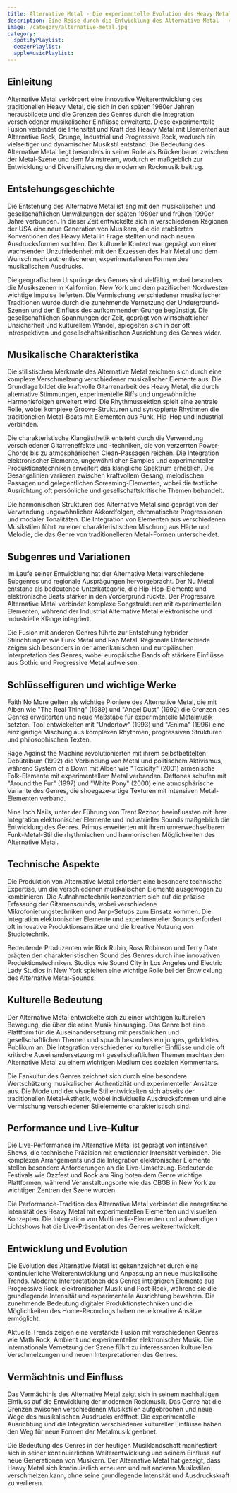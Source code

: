 ```yaml
---
title: Alternative Metal - Die experimentelle Evolution des Heavy Metal
description: Eine Reise durch die Entwicklung des Alternative Metal - Von seinen experimentellen Wurzeln bis zur modernen Interpretation
image: /category/alternative-metal.jpg
category:
  spotifyPlaylist: 
  deezerPlaylist: 
  appleMusicPlaylist: 
---
```


## Einleitung

Alternative Metal verkörpert eine innovative Weiterentwicklung des traditionellen Heavy Metal, die sich in den späten 1980er Jahren herausbildete und die Grenzen des Genres durch die Integration verschiedener musikalischer Einflüsse erweiterte. Diese experimentelle Fusion verbindet die Intensität und Kraft des Heavy Metal mit Elementen aus Alternative Rock, Grunge, Industrial und Progressive Rock, wodurch ein vielseitiger und dynamischer Musikstil entstand. Die Bedeutung des Alternative Metal liegt besonders in seiner Rolle als Brückenbauer zwischen der Metal-Szene und dem Mainstream, wodurch er maßgeblich zur Entwicklung und Diversifizierung der modernen Rockmusik beitrug.

## Entstehungsgeschichte

Die Entstehung des Alternative Metal ist eng mit den musikalischen und gesellschaftlichen Umwälzungen der späten 1980er und frühen 1990er Jahre verbunden. In dieser Zeit entwickelte sich in verschiedenen Regionen der USA eine neue Generation von Musikern, die die etablierten Konventionen des Heavy Metal in Frage stellten und nach neuen Ausdrucksformen suchten. Der kulturelle Kontext war geprägt von einer wachsenden Unzufriedenheit mit den Exzessen des Hair Metal und dem Wunsch nach authentischeren, experimentelleren Formen des musikalischen Ausdrucks.

Die geografischen Ursprünge des Genres sind vielfältig, wobei besonders die Musikszenen in Kalifornien, New York und dem pazifischen Nordwesten wichtige Impulse lieferten. Die Vermischung verschiedener musikalischer Traditionen wurde durch die zunehmende Vernetzung der Underground-Szenen und den Einfluss des aufkommenden Grunge begünstigt. Die gesellschaftlichen Spannungen der Zeit, geprägt von wirtschaftlicher Unsicherheit und kulturellem Wandel, spiegelten sich in der oft introspektiven und gesellschaftskritischen Ausrichtung des Genres wider.

## Musikalische Charakteristika

Die stilistischen Merkmale des Alternative Metal zeichnen sich durch eine komplexe Verschmelzung verschiedener musikalischer Elemente aus. Die Grundlage bildet die kraftvolle Gitarrenarbeit des Heavy Metal, die durch alternative Stimmungen, experimentelle Riffs und ungewöhnliche Harmoniefolgen erweitert wird. Die Rhythmussektion spielt eine zentrale Rolle, wobei komplexe Groove-Strukturen und synkopierte Rhythmen die traditionellen Metal-Beats mit Elementen aus Funk, Hip-Hop und Industrial verbinden.

Die charakteristische Klangästhetik entsteht durch die Verwendung verschiedener Gitarreneffekte und -techniken, die von verzerrten Power-Chords bis zu atmosphärischen Clean-Passagen reichen. Die Integration elektronischer Elemente, ungewöhnlicher Samples und experimenteller Produktionstechniken erweitert das klangliche Spektrum erheblich. Die Gesangslinien variieren zwischen kraftvollem Gesang, melodischen Passagen und gelegentlichen Screaming-Elementen, wobei die textliche Ausrichtung oft persönliche und gesellschaftskritische Themen behandelt.

Die harmonischen Strukturen des Alternative Metal sind geprägt von der Verwendung ungewöhnlicher Akkordfolgen, chromatischer Progressionen und modaler Tonalitäten. Die Integration von Elementen aus verschiedenen Musikstilen führt zu einer charakteristischen Mischung aus Härte und Melodie, die das Genre von traditionelleren Metal-Formen unterscheidet.

## Subgenres und Variationen

Im Laufe seiner Entwicklung hat der Alternative Metal verschiedene Subgenres und regionale Ausprägungen hervorgebracht. Der Nu Metal entstand als bedeutende Unterkategorie, die Hip-Hop-Elemente und elektronische Beats stärker in den Vordergrund rückte. Der Progressive Alternative Metal verbindet komplexe Songstrukturen mit experimentellen Elementen, während der Industrial Alternative Metal elektronische und industrielle Klänge integriert.

Die Fusion mit anderen Genres führte zur Entstehung hybrider Stilrichtungen wie Funk Metal und Rap Metal. Regionale Unterschiede zeigen sich besonders in der amerikanischen und europäischen Interpretation des Genres, wobei europäische Bands oft stärkere Einflüsse aus Gothic und Progressive Metal aufweisen.

## Schlüsselfiguren und wichtige Werke

Faith No More gelten als wichtige Pioniere des Alternative Metal, die mit Alben wie "The Real Thing" (1989) und "Angel Dust" (1992) die Grenzen des Genres erweiterten und neue Maßstäbe für experimentelle Metalmusik setzten. Tool entwickelten mit "Undertow" (1993) und "Ænima" (1996) eine einzigartige Mischung aus komplexen Rhythmen, progressiven Strukturen und philosophischen Texten.

Rage Against the Machine revolutionierten mit ihrem selbstbetitelten Debütalbum (1992) die Verbindung von Metal und politischem Aktivismus, während System of a Down mit Alben wie "Toxicity" (2001) armenische Folk-Elemente mit experimentellem Metal verbanden. Deftones schufen mit "Around the Fur" (1997) und "White Pony" (2000) eine atmosphärische Variante des Genres, die shoegaze-artige Texturen mit intensiven Metal-Elementen verband.

Nine Inch Nails, unter der Führung von Trent Reznor, beeinflussten mit ihrer Integration elektronischer Elemente und industrieller Sounds maßgeblich die Entwicklung des Genres. Primus erweiterten mit ihrem unverwechselbaren Funk-Metal-Stil die rhythmischen und harmonischen Möglichkeiten des Alternative Metal.

## Technische Aspekte

Die Produktion von Alternative Metal erfordert eine besondere technische Expertise, um die verschiedenen musikalischen Elemente ausgewogen zu kombinieren. Die Aufnahmetechnik konzentriert sich auf die präzise Erfassung der Gitarrensounds, wobei verschiedene Mikrofonierungstechniken und Amp-Setups zum Einsatz kommen. Die Integration elektronischer Elemente und experimenteller Sounds erfordert oft innovative Produktionsansätze und die kreative Nutzung von Studiotechnik.

Bedeutende Produzenten wie Rick Rubin, Ross Robinson und Terry Date prägten den charakteristischen Sound des Genres durch ihre innovativen Produktionstechniken. Studios wie Sound City in Los Angeles und Electric Lady Studios in New York spielten eine wichtige Rolle bei der Entwicklung des Alternative Metal-Sounds.

## Kulturelle Bedeutung

Der Alternative Metal entwickelte sich zu einer wichtigen kulturellen Bewegung, die über die reine Musik hinausging. Das Genre bot eine Plattform für die Auseinandersetzung mit persönlichen und gesellschaftlichen Themen und sprach besonders ein junges, gebildetes Publikum an. Die Integration verschiedener kultureller Einflüsse und die oft kritische Auseinandersetzung mit gesellschaftlichen Themen machten den Alternative Metal zu einem wichtigen Medium des sozialen Kommentars.

Die Fankultur des Genres zeichnet sich durch eine besondere Wertschätzung musikalischer Authentizität und experimenteller Ansätze aus. Die Mode und der visuelle Stil entwickelten sich abseits der traditionellen Metal-Ästhetik, wobei individuelle Ausdrucksformen und eine Vermischung verschiedener Stilelemente charakteristisch sind.

## Performance und Live-Kultur

Die Live-Performance im Alternative Metal ist geprägt von intensiven Shows, die technische Präzision mit emotionaler Intensität verbinden. Die komplexen Arrangements und die Integration elektronischer Elemente stellen besondere Anforderungen an die Live-Umsetzung. Bedeutende Festivals wie Ozzfest und Rock am Ring boten dem Genre wichtige Plattformen, während Veranstaltungsorte wie das CBGB in New York zu wichtigen Zentren der Szene wurden.

Die Performance-Tradition des Alternative Metal verbindet die energetische Intensität des Heavy Metal mit experimentellen Elementen und visuellen Konzepten. Die Integration von Multimedia-Elementen und aufwendigen Lichtshows hat die Live-Präsentation des Genres weiterentwickelt.

## Entwicklung und Evolution

Die Evolution des Alternative Metal ist gekennzeichnet durch eine kontinuierliche Weiterentwicklung und Anpassung an neue musikalische Trends. Moderne Interpretationen des Genres integrieren Elemente aus Progressive Rock, elektronischer Musik und Post-Rock, während sie die grundlegende Intensität und experimentelle Ausrichtung bewahren. Die zunehmende Bedeutung digitaler Produktionstechniken und die Möglichkeiten des Home-Recordings haben neue kreative Ansätze ermöglicht.

Aktuelle Trends zeigen eine verstärkte Fusion mit verschiedenen Genres wie Math Rock, Ambient und experimenteller elektronischer Musik. Die internationale Vernetzung der Szene führt zu interessanten kulturellen Verschmelzungen und neuen Interpretationen des Genres.

## Vermächtnis und Einfluss

Das Vermächtnis des Alternative Metal zeigt sich in seinem nachhaltigen Einfluss auf die Entwicklung der modernen Rockmusik. Das Genre hat die Grenzen zwischen verschiedenen Musikstilen aufgebrochen und neue Wege des musikalischen Ausdrucks eröffnet. Die experimentelle Ausrichtung und die Integration verschiedener kultureller Einflüsse haben den Weg für neue Formen der Metalmusik geebnet.

Die Bedeutung des Genres in der heutigen Musiklandschaft manifestiert sich in seiner kontinuierlichen Weiterentwicklung und seinem Einfluss auf neue Generationen von Musikern. Der Alternative Metal hat gezeigt, dass Heavy Metal sich kontinuierlich erneuern und mit anderen Musikstilen verschmelzen kann, ohne seine grundlegende Intensität und Ausdruckskraft zu verlieren.
